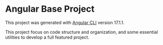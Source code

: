 # Angular Base Project

This project was generated with [Angular CLI](https://github.com/angular/angular-cli) version 17.1.1.

This project focus on code structure and organization, and some essential utilities to develop a full featured project.
